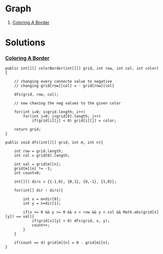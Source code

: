 # Graph

1. [Coloring A Border](#coloring-a-border)

# Solutions

### [Coloring A Border](https://leetcode.com/problems/coloring-a-border/)

    public int[][] colorBorder(int[][] grid, int row, int col, int color) {
        
        // changing every connecte value to negative
        // changing grid[row][col] = - grid[row][col]
        
        dfs(grid, row, col);
        
        // now chaning the neg values to the given color
        
        for(int i=0; i<grid.length; i++)
            for(int j=0; j<grid[0].length; j++)
                if(grid[i][j] < 0) grid[i][j] = color;
        
        return grid;
    }
    
    public void dfs(int[][] grid, int m, int n){

        int row = grid.length;
        int col = grid[0].length;
        
        int val = grid[m][n];
        grid[m][n] *= -1;
        int count=0;
        
        int[][] dirs = {{-1,0}, {0,1}, {0,-1}, {1,0}};
        
        for(int[] dir : dirs){
            
            int x = m+dir[0];
            int y = n+dir[1];
            
            if(x >= 0 && y >= 0 && x < row && y < col && Math.abs(grid[x][y]) == val){
                if(grid[x][y] > 0) dfs(grid, x, y);
                count++;
            }
        }
        
        if(count == 4) grid[m][n] = 0 - grid[m][n];
    }
